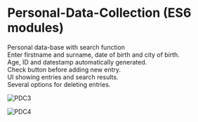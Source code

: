 # Personal-Data-Collection (ES6 modules)
Personal data-base with search function<br>
Enter firstname and surname, date of birth and city of birth.<br>
Age, ID and datestamp automatically generated.<br>
Check button before adding new entry.<br>
UI showing entries and search results.<br>
Several options for deleting entries.<p> 
  
![PDC3](https://user-images.githubusercontent.com/38325801/95456146-2adbcd80-096f-11eb-9367-57def75ea8ff.png)<p>
  
![PDC4](https://user-images.githubusercontent.com/38325801/95455771-a6894a80-096e-11eb-8315-15d7bf84e439.png)
